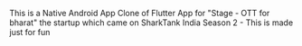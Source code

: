 This is a Native Android App Clone of Flutter App for "Stage - OTT for bharat" the startup which came on SharkTank India Season 2 - This is made just for fun
